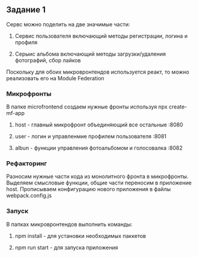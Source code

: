 ## Задание 1

Сервс можно поделить на две значимые части:
	
1) Сервис пользователя включающий методы регистрации, логина и профиля

2) Серыис альбома включающий методы загрузки/удаления фотографий,  сбор лайков
	
Поскольку для обоих микровронтендов используется реакт, то можно реализовать его на Module Federation

### Микрофронты

В папке microfrontend создаем нужные фронты используя npx create-mf-app

1) host - главный микрофронт объединяющий все остальные :8080

2) user - логин и управленмие профилем пользователя :8081

3) albun - функции управления фотоальбомом и голосовалка :8082

### Рефакторинг

Разносим нужные части кода из монолитного фронта в микрофронты. Выделяем смысловые функции, общие части переносим в приложение host.
Прописываем конфигурацию нового приложения в файлы webpack.config.js

### Запуск

В папках микровронтендов выполнить команды:

1) npm install - для установки необходимых паккетов

2) npm run start - для запуска приложения